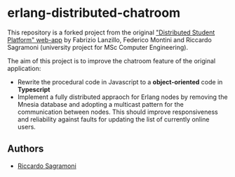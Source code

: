 # erlang-distributed-chatroom

This repository is a forked project from the original ["Distributed Student Platform" web-app](https://github.com/RiccardoSagramoni/distributed-student-platform) by Fabrizio Lanzillo, Federico Montini and Riccardo Sagramoni (university project for MSc Computer Engineering).

The aim of this project is to improve the chatroom feature of the original application:

- Rewrite the procedural code in Javascript to a **object-oriented** code in **Typescript**
- Implement a fully distributed appraoch for Erlang nodes by removing the Mnesia database and adopting a multicast pattern for the communication between nodes. This should improve responsiveness and reliability against faults for updating the list of currently online users.

## Authors
- [Riccardo Sagramoni](https://github.com/RiccardoSagramoni)
